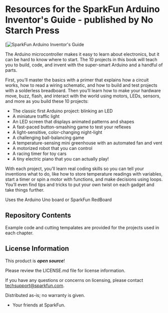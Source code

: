Resources for the SparkFun Arduino Inventor's Guide - published by No Starch Press
============================

[![SparkFun Arduino Inventor's Guide](https://www.nostarch.com/sites/default/files/styles/uc_product_full/public/ArduinoInventor%27sGuide_cover_0.png?itok=I_gTGU9B)

The Arduino microcontroller makes it easy to learn about electronics, but it can be hard to know where to start. The 10 projects in this book will teach you to build, code, and invent with the super-smart Arduino and a handful of parts.

First, you’ll master the basics with a primer that explains how a circuit works, how to read a wiring schematic, and how to build and test projects with a solderless breadboard. Then you’ll learn how to make your hardware move, buzz, flash, and interact with the world using motors, LEDs, sensors, and more as you build these 10 projects:

* The classic first Arduino project: blinking an LED
* A miniature traffic light
* An LED screen that displays animated patterns and shapes
* A fast-paced button-smashing game to test your reflexes
* A light-sensitive, color-changing night-light
* A challenging ball-balancing game
* A temperature-sensing mini greenhouse with an automated fan and vent
* A motorized robot that you can control
* A racing timer for toy cars
* A tiny electric piano that you can actually play!

With each project, you’ll learn real coding skills so you can tell your inventions what to do, like how to store temperature readings with variables, start a timer or spin a motor with functions, and make decisions using loops. You’ll even find tips and tricks to put your own twist on each gadget and take things further.

Uses the Arduino Uno board or SparkFun RedBoard

Repository Contents
-------------------
Example code and cutting tempalates are provided for the projects used in each chapter.

License Information
-------------------

This product is _**open source**_! 

Please review the LICENSE.md file for license information. 

If you have any questions or concerns on licensing, please contact techsupport@sparkfun.com.

Distributed as-is; no warranty is given.

- Your friends at SparkFun.
